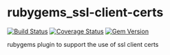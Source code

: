 rubygems_ssl-client-certs
=========================

[![Build Status](https://secure.travis-ci.org/zebardy/rubygems_ssl-client-certs.png)](http://travis-ci.org/zebardy/rubygems_ssl-client-certs)
[![Coverage Status](https://coveralls.io/repos/zebardy/rubygems_ssl-client-certs/badge.png?branch=master)](https://coveralls.io/r/zebardy/rubygems_ssl-client-certs?branch=master)
[![Gem Version](https://badge.fury.io/rb/rubygems_ssl-client-certs.png)](http://badge.fury.io/rb/rubygems_ssl-client-certs)

rubygems plugin to support the use of ssl client certs
